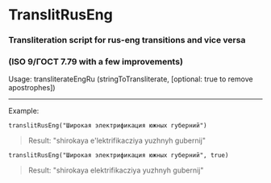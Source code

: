 # TranslitRusEng
### Transliteration script for rus-eng transitions and vice versa
### (ISO 9/ГОСТ 7.79 with a few improvements)
Usage: transliterateEngRu (stringToTransliterate, [optional: true to remove apostrophes])

---
Example:

`translitRusEng("Широкая электрификация южных губерний")`
> Result: "shirokaya e'lektrifikacziya yuzhnyh gubernij"

`translitRusEng("Широкая электрификация южных губерний", true)`
> Result: "shirokaya elektrifikacziya yuzhnyh gubernij"